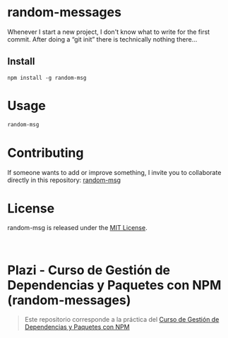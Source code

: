 # random-messages

Whenever I start a new project, I don't know what to write for the first commit. After doing a “git init” there is technically nothing there...

## Install

```npm
npm install -g random-msg
```

# Usage

```bash
random-msg
```

# Contributing
If someone wants to add or improve something, I invite you to collaborate directly in this repository: [random-msg](https://github.com/platzi/npm-random-msg)

# License
random-msg is released under the [MIT License](https://opensource.org/licenses/MIT).  
  
<br />  

# Plazi - Curso de Gestión de Dependencias y Paquetes con NPM (random-messages)
  
> Este repositorio corresponde a la práctica del [Curso de Gestión de Dependencias y Paquetes con NPM](https://github.com/josegerstner/platzi-cursoGestionDependenciasYPaquetesConNPM)